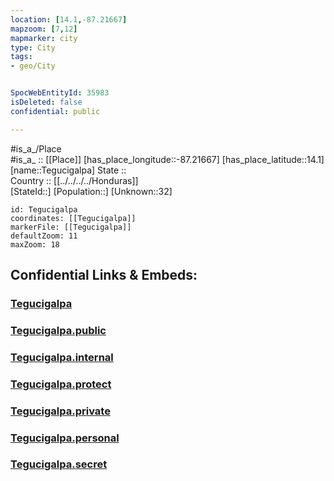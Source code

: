 ```yaml
---
location: [14.1,-87.21667] 
mapzoom: [7,12] 
mapmarker: city 
type: City
tags:
- geo/City


SpocWebEntityId: 35983
isDeleted: false
confidential: public

---
```

#is_a_/Place  
#is_a_ :: [[Place]] 
[has_place_longitude::-87.21667] 
[has_place_latitude::14.1] 
[name::Tegucigalpa] 
State ::  
Country :: [[../../../../Honduras]]  
[StateId::] 
[Population::] 
[Unknown::32] 


```leaflet
id: Tegucigalpa
coordinates: [[Tegucigalpa]] 
markerFile: [[Tegucigalpa]] 
defaultZoom: 11 
maxZoom: 18
```


## Confidential Links & Embeds: 

### [Tegucigalpa](/_Standards/Earth/Continent/America~Central/Honduras/departments~Honduras/Francisco_Morazán/City/Tegucigalpa.md) 

### [Tegucigalpa.public](/_public/Earth/Continent/America~Central/Honduras/departments~Honduras/Francisco_Morazán/City/Tegucigalpa.public.md) 

### [Tegucigalpa.internal](/_internal/Earth/Continent/America~Central/Honduras/departments~Honduras/Francisco_Morazán/City/Tegucigalpa.internal.md) 

### [Tegucigalpa.protect](/_protect/Earth/Continent/America~Central/Honduras/departments~Honduras/Francisco_Morazán/City/Tegucigalpa.protect.md) 

### [Tegucigalpa.private](/_private/Earth/Continent/America~Central/Honduras/departments~Honduras/Francisco_Morazán/City/Tegucigalpa.private.md) 

### [Tegucigalpa.personal](/_personal/Earth/Continent/America~Central/Honduras/departments~Honduras/Francisco_Morazán/City/Tegucigalpa.personal.md) 

### [Tegucigalpa.secret](/_secret/Earth/Continent/America~Central/Honduras/departments~Honduras/Francisco_Morazán/City/Tegucigalpa.secret.md)

